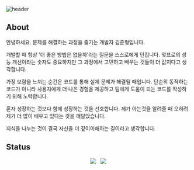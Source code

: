 ![header](https://capsule-render.vercel.app/api?type=Speech&color=auto&height=300&section=header&text=Juunbro'S%20Github&fontSize=75)
## About
안녕하세요. 문제를 해결하는 과정을 즐기는 개발자 김준형입니다.

개발할 때 항상 '더 좋은 방법은 없을까'라는 질문을 스스로에게 던집니다. 몇프로의 성능 개선이라는 숫자도 중요하지만 그 과정에서 고민하고 배우는 것들이 더 값지다고 생각합니다.

가장 보람을 느끼는 순간은 코드를 통해 실제 문제가 해결될 때입니다. 단순히 동작하는 코드가 아니라 사용자에게 더 나은 경험을 제공하고 팀에게 도움이 되는 코드를 작성하기 위해 노력합니다.

혼자 성장하는 것보다 함께 성장하는 것을 선호합니다. 제가 아는것을 알려줄 때 오히려 제가 더 많이 배우고 있다는 것을 깨달았습니다. 

지식을 나누는 것이 결국 자신을 더 깊이이해하는 길이라고 생각합니다.

## Status

<p align="center">
  <img src="https://github-readme-stats.vercel.app/api?username=Juunbro&show_icons=true&theme=catppuccin_latte" /> &nbsp
  <img src="https://github-readme-stats.vercel.app/api/top-langs/?username=Juunbro&layout=compact" />
</p>
